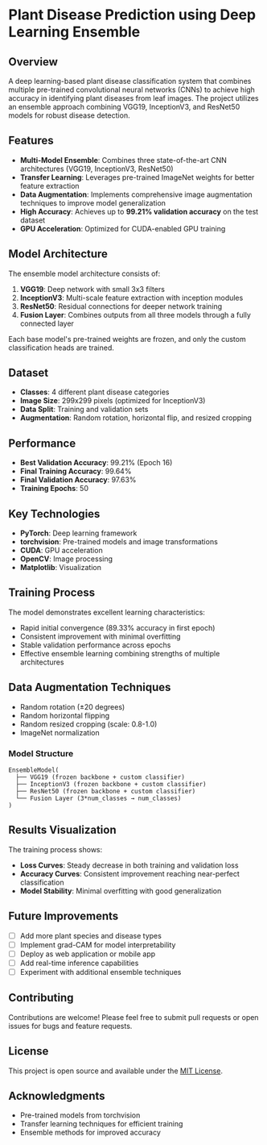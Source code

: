 # Plant Disease Prediction using Deep Learning Ensemble

## Overview
A deep learning-based plant disease classification system that combines multiple pre-trained convolutional neural networks (CNNs) to achieve high accuracy in identifying plant diseases from leaf images. The project utilizes an ensemble approach combining VGG19, InceptionV3, and ResNet50 models for robust disease detection.

## Features
- **Multi-Model Ensemble**: Combines three state-of-the-art CNN architectures (VGG19, InceptionV3, ResNet50)
- **Transfer Learning**: Leverages pre-trained ImageNet weights for better feature extraction
- **Data Augmentation**: Implements comprehensive image augmentation techniques to improve model generalization
- **High Accuracy**: Achieves up to **99.21% validation accuracy** on the test dataset
- **GPU Acceleration**: Optimized for CUDA-enabled GPU training

## Model Architecture
The ensemble model architecture consists of:
1. **VGG19**: Deep network with small 3x3 filters
2. **InceptionV3**: Multi-scale feature extraction with inception modules
3. **ResNet50**: Residual connections for deeper network training
4. **Fusion Layer**: Combines outputs from all three models through a fully connected layer

Each base model's pre-trained weights are frozen, and only the custom classification heads are trained.

## Dataset
- **Classes**: 4 different plant disease categories
- **Image Size**: 299x299 pixels (optimized for InceptionV3)
- **Data Split**: Training and validation sets
- **Augmentation**: Random rotation, horizontal flip, and resized cropping

## Performance
- **Best Validation Accuracy**: 99.21% (Epoch 16)
- **Final Training Accuracy**: 99.64%
- **Final Validation Accuracy**: 97.63%
- **Training Epochs**: 50

## Key Technologies
- **PyTorch**: Deep learning framework
- **torchvision**: Pre-trained models and image transformations
- **CUDA**: GPU acceleration
- **OpenCV**: Image processing
- **Matplotlib**: Visualization

## Training Process
The model demonstrates excellent learning characteristics:
- Rapid initial convergence (89.33% accuracy in first epoch)
- Consistent improvement with minimal overfitting
- Stable validation performance across epochs
- Effective ensemble learning combining strengths of multiple architectures

## Data Augmentation Techniques
- Random rotation (±20 degrees)
- Random horizontal flipping
- Random resized cropping (scale: 0.8-1.0)
- ImageNet normalization

### Model Structure
```
EnsembleModel(
  ├── VGG19 (frozen backbone + custom classifier)
  ├── InceptionV3 (frozen backbone + custom classifier)  
  ├── ResNet50 (frozen backbone + custom classifier)
  └── Fusion Layer (3*num_classes → num_classes)
)
```

## Results Visualization
The training process shows:
- **Loss Curves**: Steady decrease in both training and validation loss
- **Accuracy Curves**: Consistent improvement reaching near-perfect classification
- **Model Stability**: Minimal overfitting with good generalization

## Future Improvements
- [ ] Add more plant species and disease types
- [ ] Implement grad-CAM for model interpretability
- [ ] Deploy as web application or mobile app
- [ ] Add real-time inference capabilities
- [ ] Experiment with additional ensemble techniques

## Contributing
Contributions are welcome! Please feel free to submit pull requests or open issues for bugs and feature requests.

## License
This project is open source and available under the [MIT License](LICENSE).

## Acknowledgments
- Pre-trained models from torchvision
- Transfer learning techniques for efficient training
- Ensemble methods for improved accuracy
